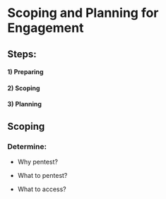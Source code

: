 # Scoping and Planning for Engagement

## Steps:

#### 1) Preparing

#### 2) Scoping

#### 3) Planning

## Scoping

### Determine:

 - Why pentest?

 - What to pentest?

 - What to access?
